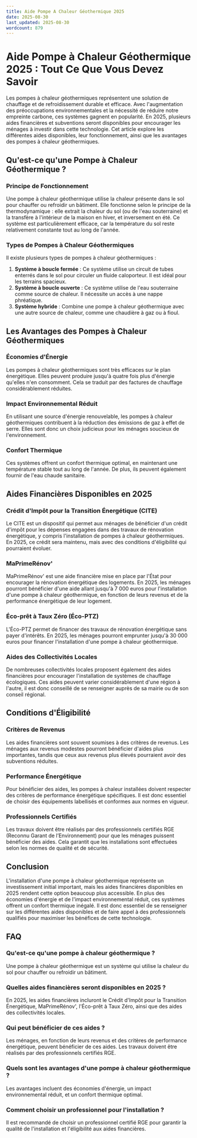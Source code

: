 ```yaml
---
title: Aide Pompe A Chaleur Géothermique 2025
date: 2025-08-30
last_updated: 2025-08-30
wordcount: 879
---
```


# Aide Pompe à Chaleur Géothermique 2025 : Tout Ce Que Vous Devez Savoir

Les pompes à chaleur géothermiques représentent une solution de chauffage et de refroidissement durable et efficace. Avec l'augmentation des préoccupations environnementales et la nécessité de réduire notre empreinte carbone, ces systèmes gagnent en popularité. En 2025, plusieurs aides financières et subventions seront disponibles pour encourager les ménages à investir dans cette technologie. Cet article explore les différentes aides disponibles, leur fonctionnement, ainsi que les avantages des pompes à chaleur géothermiques.

## Qu'est-ce qu'une Pompe à Chaleur Géothermique ?

### Principe de Fonctionnement

Une pompe à chaleur géothermique utilise la chaleur présente dans le sol pour chauffer ou refroidir un bâtiment. Elle fonctionne selon le principe de la thermodynamique : elle extrait la chaleur du sol (ou de l'eau souterraine) et la transfère à l'intérieur de la maison en hiver, et inversement en été. Ce système est particulièrement efficace, car la température du sol reste relativement constante tout au long de l'année.

### Types de Pompes à Chaleur Géothermiques

Il existe plusieurs types de pompes à chaleur géothermiques :

1. **Système à boucle fermée** : Ce système utilise un circuit de tubes enterrés dans le sol pour circuler un fluide caloporteur. Il est idéal pour les terrains spacieux.
2. **Système à boucle ouverte** : Ce système utilise de l'eau souterraine comme source de chaleur. Il nécessite un accès à une nappe phréatique.
3. **Système hybride** : Combine une pompe à chaleur géothermique avec une autre source de chaleur, comme une chaudière à gaz ou à fioul.

## Les Avantages des Pompes à Chaleur Géothermiques

### Économies d'Énergie

Les pompes à chaleur géothermiques sont très efficaces sur le plan énergétique. Elles peuvent produire jusqu'à quatre fois plus d'énergie qu'elles n'en consomment. Cela se traduit par des factures de chauffage considérablement réduites.

### Impact Environnemental Réduit

En utilisant une source d'énergie renouvelable, les pompes à chaleur géothermiques contribuent à la réduction des émissions de gaz à effet de serre. Elles sont donc un choix judicieux pour les ménages soucieux de l'environnement.

### Confort Thermique

Ces systèmes offrent un confort thermique optimal, en maintenant une température stable tout au long de l'année. De plus, ils peuvent également fournir de l'eau chaude sanitaire.

## Aides Financières Disponibles en 2025

### Crédit d'Impôt pour la Transition Énergétique (CITE)

Le CITE est un dispositif qui permet aux ménages de bénéficier d'un crédit d'impôt pour les dépenses engagées dans des travaux de rénovation énergétique, y compris l'installation de pompes à chaleur géothermiques. En 2025, ce crédit sera maintenu, mais avec des conditions d'éligibilité qui pourraient évoluer.

### MaPrimeRénov'

MaPrimeRénov' est une aide financière mise en place par l'État pour encourager la rénovation énergétique des logements. En 2025, les ménages pourront bénéficier d'une aide allant jusqu'à 7 000 euros pour l'installation d'une pompe à chaleur géothermique, en fonction de leurs revenus et de la performance énergétique de leur logement.

### Éco-prêt à Taux Zéro (Éco-PTZ)

L'Éco-PTZ permet de financer des travaux de rénovation énergétique sans payer d'intérêts. En 2025, les ménages pourront emprunter jusqu'à 30 000 euros pour financer l'installation d'une pompe à chaleur géothermique.

### Aides des Collectivités Locales

De nombreuses collectivités locales proposent également des aides financières pour encourager l'installation de systèmes de chauffage écologiques. Ces aides peuvent varier considérablement d'une région à l'autre, il est donc conseillé de se renseigner auprès de sa mairie ou de son conseil régional.

## Conditions d'Éligibilité

### Critères de Revenus

Les aides financières sont souvent soumises à des critères de revenus. Les ménages aux revenus modestes pourront bénéficier d'aides plus importantes, tandis que ceux aux revenus plus élevés pourraient avoir des subventions réduites.

### Performance Énergétique

Pour bénéficier des aides, les pompes à chaleur installées doivent respecter des critères de performance énergétique spécifiques. Il est donc essentiel de choisir des équipements labellisés et conformes aux normes en vigueur.

### Professionnels Certifiés

Les travaux doivent être réalisés par des professionnels certifiés RGE (Reconnu Garant de l’Environnement) pour que les ménages puissent bénéficier des aides. Cela garantit que les installations sont effectuées selon les normes de qualité et de sécurité.

## Conclusion

L'installation d'une pompe à chaleur géothermique représente un investissement initial important, mais les aides financières disponibles en 2025 rendent cette option beaucoup plus accessible. En plus des économies d'énergie et de l'impact environnemental réduit, ces systèmes offrent un confort thermique inégalé. Il est donc essentiel de se renseigner sur les différentes aides disponibles et de faire appel à des professionnels qualifiés pour maximiser les bénéfices de cette technologie.

## FAQ

### Qu'est-ce qu'une pompe à chaleur géothermique ?

Une pompe à chaleur géothermique est un système qui utilise la chaleur du sol pour chauffer ou refroidir un bâtiment.

### Quelles aides financières seront disponibles en 2025 ?

En 2025, les aides financières incluront le Crédit d'Impôt pour la Transition Énergétique, MaPrimeRénov', l'Éco-prêt à Taux Zéro, ainsi que des aides des collectivités locales.

### Qui peut bénéficier de ces aides ?

Les ménages, en fonction de leurs revenus et des critères de performance énergétique, peuvent bénéficier de ces aides. Les travaux doivent être réalisés par des professionnels certifiés RGE.

### Quels sont les avantages d'une pompe à chaleur géothermique ?

Les avantages incluent des économies d'énergie, un impact environnemental réduit, et un confort thermique optimal.

### Comment choisir un professionnel pour l'installation ?

Il est recommandé de choisir un professionnel certifié RGE pour garantir la qualité de l'installation et l'éligibilité aux aides financières.